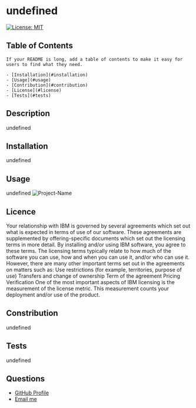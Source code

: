 # undefined


  [![License: MIT](https://img.shields.io/badge/License-MIT-yellow.svg)](https://opensource.org/licenses/MIT)


  ## Table of Contents
  
    If your README is long, add a table of contents to make it easy for users to find what they need.
    
    - [Installation](#installation)
    - [Usage](#usage)
    - [Contribution](#contribution)
    - [License](#license)
    - [Tests](#tests)



  ## Description

  undefined
 
  
  ## Installation
  
  undefined
  
  
  ## Usage
  undefined
  ![Project-Name](assets/images/screenshot.png)
  
  ## Licence
  Your relationship with IBM is governed by several agreements which set out what is expected in terms of use of our software. These agreements are supplemented by offering-specific documents which set out the licensing terms in more detail. By installing and/or using IBM software, you agree to these terms.
    The licensing terms typically relate to how much of the software you can use, how and when you can use it, and/or who can use it. However, there are many other important terms set out in the agreements on matters such as:
    Use restrictions (for example, territories, purpose of use)
    Transfers and change of ownership
    Term of the agreement
    Pricing
    Verification
    One of the most important aspects of IBM licensing is the measurement of the license metric. This measurement counts your deployment and/or use of the product.


  ## Constribution
  
  undefined
  

  ## Tests
  undefined
  
  ## Questions

  <ul>
  <li> <a href="https://github.com/undefined">GitHub Profile<a/></li>
  <li> <a href="mailto:undefined">Email me<a/></li>
  </ul>

  